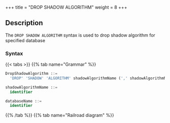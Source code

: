 +++
title = "DROP SHADOW ALGORITHM"
weight = 8
+++

## Description

The `DROP SHADOW ALGORITHM` syntax is used to drop shadow algorithm for specified database

### Syntax

{{< tabs >}}
{{% tab name="Grammar" %}}
```sql
DropShadowAlgorithm ::=
  'DROP' 'SHADOW' 'ALGORITHM' shadowAlgorithmName (',' shadowAlgorithmName)* ('FROM' databaseName)?

shadowAlgorithmName ::=
  identifier

databaseName ::=
  identifier
```
{{% /tab %}}
{{% tab name="Railroad diagram" %}}
<iframe frameborder="0" name="diagram" id="diagram" width="100%" height="100%"></iframe>
{{% /tab %}}
{{< /tabs >}}

### Supplement

- When databaseName is not specified, the default is the currently used DATABASE. If DATABASE is not used, No database selected will be prompted.

### Example

- Drop mutiple shadow algorithm for specified database

```sql
DROP SHADOW ALGORITHM shadow_rule_t_order_simple_hint_0, shadow_rule_t_order_item_simple_hint_0 FROM shadow_db;
```

- Drop single shadow algorithm for current database

```sql
DROP SHADOW ALGORITHM shadow_rule_t_order_simple_hint_0;
```

### Reserved word

`DROP`, `SHODOW`, `ALGORITHM`, `FROM`

### Related links

- [Reserved word](/en/reference/distsql/syntax/reserved-word/)

